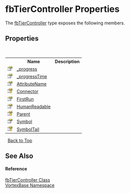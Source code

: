# fbTierController Properties
 

The <a href="T_VortexBase_fbTierController.md">fbTierController</a> type exposes the following members.


## Properties
&nbsp;<table><tr><th></th><th>Name</th><th>Description</th></tr><tr><td>![Public property](media/pubproperty.gif "Public property")</td><td><a href="P_VortexBase_fbTierController__progress.md">_progress</a></td><td /></tr><tr><td>![Public property](media/pubproperty.gif "Public property")</td><td><a href="P_VortexBase_fbTierController__progressTime.md">_progressTime</a></td><td /></tr><tr><td>![Public property](media/pubproperty.gif "Public property")</td><td><a href="P_VortexBase_fbTierController_AttributeName.md">AttributeName</a></td><td /></tr><tr><td>![Protected property](media/protproperty.gif "Protected property")</td><td><a href="P_VortexBase_fbTierController_Connector.md">Connector</a></td><td /></tr><tr><td>![Public property](media/pubproperty.gif "Public property")</td><td><a href="P_VortexBase_fbTierController_FirstRun.md">FirstRun</a></td><td /></tr><tr><td>![Public property](media/pubproperty.gif "Public property")</td><td><a href="P_VortexBase_fbTierController_HumanReadable.md">HumanReadable</a></td><td /></tr><tr><td>![Protected property](media/protproperty.gif "Protected property")</td><td><a href="P_VortexBase_fbTierController_Parent.md">Parent</a></td><td /></tr><tr><td>![Public property](media/pubproperty.gif "Public property")</td><td><a href="P_VortexBase_fbTierController_Symbol.md">Symbol</a></td><td /></tr><tr><td>![Protected property](media/protproperty.gif "Protected property")</td><td><a href="P_VortexBase_fbTierController_SymbolTail.md">SymbolTail</a></td><td /></tr></table>&nbsp;
<a href="#fbtiercontroller-properties">Back to Top</a>

## See Also


#### Reference
<a href="T_VortexBase_fbTierController.md">fbTierController Class</a><br /><a href="N_VortexBase.md">VortexBase Namespace</a><br />